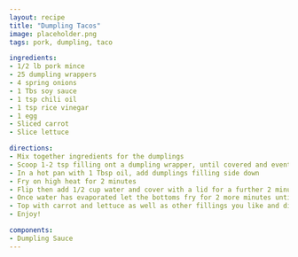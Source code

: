 ```yaml
---
layout: recipe
title: "Dumpling Tacos"
image: placeholder.png
tags: pork, dumpling, taco

ingredients:
- 1/2 lb pork mince
- 25 dumpling wrappers
- 4 spring onions
- 1 Tbs soy sauce
- 1 tsp chili oil
- 1 tsp rice vinegar
- 1 egg
- Sliced carrot
- Slice lettuce

directions:
- Mix together ingredients for the dumplings
- Scoop 1-2 tsp filling ont a dumpling wrapper, until covered and event
- In a hot pan with 1 Tbsp oil, add dumplings filling side down
- Fry on high heat for 2 minutes
- Flip then add 1/2 cup water and cover with a lid for a further 2 minutes
- Once water has evaporated let the bottoms fry for 2 more minutes until slightly crispy
- Top with carrot and lettuce as well as other fillings you like and dip in the sauce
- Enjoy!

components:
- Dumpling Sauce
---
```

